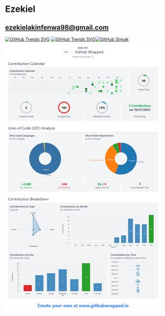 # Ezekiel

## ezekielakinfenwa98@gmail.com
[![GitHub Trends SVG](https://api.githubtrends.io/user/svg/Ezek-iel/langs?time_range=one_year&theme=ferns)](https://githubtrends.io)   [![GitHub Trends SVG](https://api.githubtrends.io/user/svg/Ezek-iel/repos?time_range=one_year&theme=ferns)](https://githubtrends.io)[![GitHub Streak](https://streak-stats.demolab.com?user=Ezek-iel&theme=vue-dark&hide_border=true&border_radius=10&mode=weekly)](https://git.io/streak-stats)
![2023 Wrapped](github-wrapped.png)



